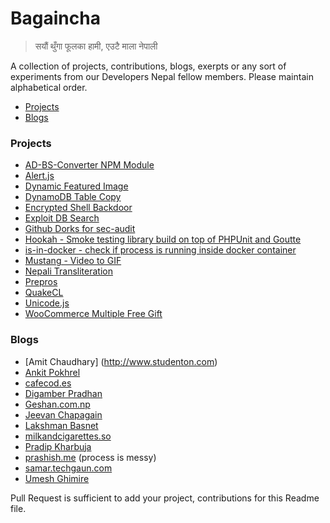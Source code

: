 # Bagaincha

> सयौं थुँगा फूलका हामी, एउटै माला नेपाली

 
 A collection of projects, contributions, blogs, exerpts or any sort of experiments from our Developers Nepal fellow members. Please maintain alphabetical order.
 
- [Projects](#projects)
- [Blogs](#blogs)

### Projects
- [AD-BS-Converter NPM Module](https://github.com/techgaun/ad-bs-converter)
- [Alert.js](https://github.com/ankitpokhrel/alert.js/)
- [Dynamic Featured Image](https://github.com/ankitpokhrel/Dynamic-Featured-Image)
- [DynamoDB Table Copy](https://github.com/techgaun/dynamodb-copy-table)
- [Encrypted Shell Backdoor](https://github.com/techgaun/bash-backdoor)
- [Exploit DB Search](https://github.com/techgaun/exploit-db-search)
- [Github Dorks for sec-audit](https://github.com/techgaun/github-dorks)
- [Hookah - Smoke testing library build on top of PHPUnit and Goutte](https://github.com/younginnovations/hookah)
- [is-in-docker - check if process is running inside docker container](https://github.com/techgaun/is-in-docker)
- [Mustang - Video to GIF](https://github.com/techgaun/mustang)
- [Nepali Transliteration](https://rabishah.github.io/nepali-unicode/)
- [Prepros](https://github.com/Subash/Prepros)
- [QuakeCL](https://github.com/studenton/QuakeCL)
- [Unicode.js](https://github.com/ankitpokhrel/unicode.js)
- [WooCommerce Multiple Free Gift](https://github.com/ankitpokhrel/WooCommerce-Multiple-Free-Gift)

### Blogs
- [Amit Chaudhary] (http://www.studenton.com)
- [Ankit Pokhrel](http://ankitpokhrel.com.np/blog)
- [cafecod.es](http://cafecod.es/)
- [Digamber Pradhan](http://www.digamberpradhan.com.np/)
- [Geshan.com.np](http://geshan.com.np)
- [Jeevan Chapagain](http://www.jeevanchapagain.com.np/)
- [Lakshman Basnet](http://www.lakshmanbasnet.com.np/)
- [milkandcigarettes.so](http://milkandcigarettes.so/)
- [Pradip Kharbuja](http://www.pradipkharbuja.com.np/)
- [prashish.me](http://prashish.me/) (process is messy) 
- [samar.techgaun.com](http://samar.techgaun.com)
- [Umesh Ghimire](http://blog.umeshghimire.com.np/)

Pull Request is sufficient to add your project, contributions for this Readme file.

